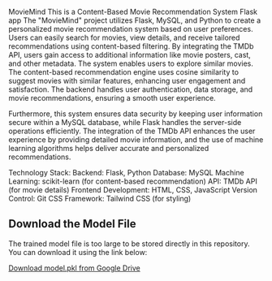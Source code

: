 MovieMind 
This is a Content-Based Movie Recommendation System Flask app 
The "MovieMind" project utilizes Flask, MySQL, and Python to create a personalized movie recommendation system based on user preferences. Users can easily search for movies, view details, and receive tailored recommendations using content-based filtering. By integrating the TMDb API, users gain access to additional information like movie posters, cast, and other metadata. The system enables users to explore similar movies. The content-based recommendation engine uses cosine similarity to suggest movies with similar features, enhancing user engagement and satisfaction. The backend handles user authentication, data storage, and movie recommendations, ensuring a smooth user experience.

Furthermore, this system ensures data security by keeping user information secure within a MySQL database, while Flask handles the server-side operations efficiently. The integration of the TMDb API enhances the user experience by providing detailed movie information, and the use of machine learning algorithms helps deliver accurate and personalized recommendations.

Technology Stack:
Backend: Flask, Python
Database: MySQL
Machine Learning: scikit-learn (for content-based recommendation)
API: TMDb API (for movie details)
Frontend Development: HTML, CSS, JavaScript
Version Control: Git
CSS Framework: Tailwind CSS (for styling)

## Download the Model File
The trained model file is too large to be stored directly in this repository. You can download it using the link below:

[Download model.pkl from Google Drive](https://drive.google.com/uc?export=download&id=1B8WUaKoQ9_JuUlUDHXOm60qGZzwERC4u)
